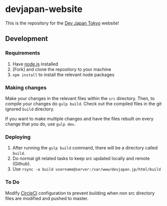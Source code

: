 # devjapan-website

This is the repository for the [Dev Japan Tokyo] website!

## Development

### Requirements

1. Have [node.js] installed
2. [Fork] and clone the repository to your machine
3. `npm install` to install the relevant node packages

### Making changes

Make your changes in the relevant files within the `src` directory.
Then, to compile your changes do `gulp build`. Check out the compiled files
in the git ignored `build` directory.

If you want to make multiple changes and have the files rebuilt on every
change that you do, use `gulp dev`.

### Deploying

1. After running the `gulp build` command, there will be a directory called `build`.
2. Do normal git related tasks to keep src updated locally and remote (Github).
3. Use `rsync -a build username@server:/var/www/devjapan.jp/html/build`

### To Do

Modify [CircleCI] configuration to prevent building when non src directory files are modified and pushed to master.

[Dev Japan Tokyo]: https://devjapan.jp
[Node.js]: https://nodejs.org
[CircleCI]: https://circleci.com
